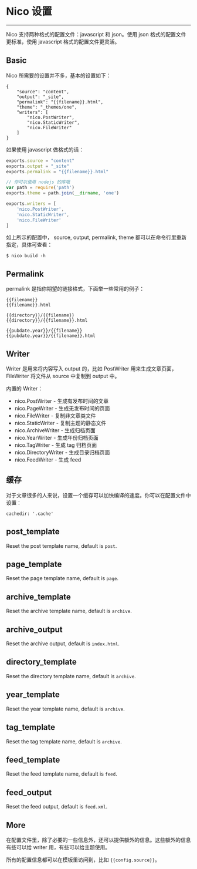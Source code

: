 # Nico 设置

----------

Nico 支持两种格式的配置文件：javascript 和 json。使用 json 格式的配置文件更标准，使用 javascript 格式的配置文件更灵活。


## Basic

Nico 所需要的设置并不多，基本的设置如下：

```
{
    "source": "content",
    "output": "_site",
    "permalink": "{{filename}}.html",
    "theme": "_themes/one",
    "writers": [
        "nico.PostWriter",
        "nico.StaticWriter",
        "nico.FileWriter"
    ]
}
```

如果使用 javascript 做格式的话：

```javascript
exports.source = "content"
exports.output = "_site"
exports.permalink = "{{filename}}.html"

// 你可以使用 nodejs 的库哦
var path = require('path')
exports.theme = path.join(__dirname, 'one')

exports.writers = [
    'nico.PostWriter',
    'nico.StaticWriter',
    'nico.FileWriter'
]
```

如上所示的配置中， source, output, permalink, theme 都可以在命令行里重新指定，具体可查看：

```
$ nico build -h
```

## Permalink

permalink 是指你期望的链接格式，下面举一些常用的例子：

```
{{filename}}
{{filename}}.html

{{directory}}/{{filename}}
{{directory}}/{{filename}}.html

{{pubdate.year}}/{{filename}}
{{pubdate.year}}/{{filename}}.html
```

## Writer

Writer 是用来将内容写入 output 的，比如 PostWriter 用来生成文章页面，FileWriter 将文件从 source 中复制到 output 中。

内置的 Writer：

- nico.PostWriter      - 生成有发布时间的文章
- nico.PageWriter      - 生成无发布时间的页面
- nico.FileWriter      - 复制非文章类文件
- nico.StaticWriter    - 复制主题的静态文件
- nico.ArchiveWriter   - 生成归档页面
- nico.YearWriter      - 生成年份归档页面
- nico.TagWriter       - 生成 tag 归档页面
- nico.DirectoryWriter - 生成目录归档页面
- nico.FeedWriter      - 生成 feed


## 缓存

对于文章很多的人来说，设置一个缓存可以加快编译的速度。你可以在配置文件中设置：

```
cachedir: '.cache'
```

## post_template

Reset the post template name, default is `post`.

## page_template

Reset the page template name, default is `page`.

## archive_template

Reset the archive template name, default is `archive`.

## archive_output

Reset the archive output, default is `index.html`.

## directory_template

Reset the directory template name, default is `archive`.

## year_template

Reset the year template name, default is `archive`.

## tag_template

Reset the tag template name, default is `archive`.

## feed_template

Reset the feed template name, default is `feed`.

## feed_output

Reset the feed output, default is `feed.xml`.


## More

在配置文件里，除了必要的一些信息外，还可以提供额外的信息。这些额外的信息有些可以给 writer 用，有些可以给主题使用。

所有的配置信息都可以在模板里访问到，比如 ``{{config.source}}``。
